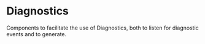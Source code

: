 # Diagnostics
Components to facilitate the use of Diagnostics, both to listen for diagnostic events and to generate.
